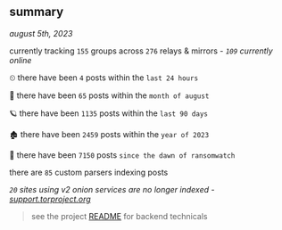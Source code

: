 
## summary
_august 5th, 2023_

currently tracking `155` groups across `276` relays & mirrors - _`109` currently online_

⏲ there have been `4` posts within the `last 24 hours`

🦈 there have been `65` posts within the `month of august`

🪐 there have been `1135` posts within the `last 90 days`

🏚 there have been `2459` posts within the `year of 2023`

🦕 there have been `7150` posts `since the dawn of ransomwatch`

there are `85` custom parsers indexing posts

_`20` sites using v2 onion services are no longer indexed - [support.torproject.org](https://support.torproject.org/onionservices/v2-deprecation/)_

> see the project [README](https://github.com/joshhighet/ransomwatch#ransomwatch--) for backend technicals
